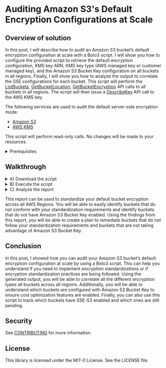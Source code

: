 # Auditing Amazon S3's Default Encryption Configurations at Scale

## Overview of solution
In this post, I will describe how to audit an Amazon S3 bucket’s default encryption configuration at scale with a Boto3 script. I will show you how to configure the provided script to retrieve the default encryption configuration, KMS key ARN, KMS key type (AWS managed key or customer managed key), and the Amazon S3 Bucket Key configuration on all buckets in all regions. Finally, I will show you how to analyze the output to correlate the SSE configurations for each bucket. 
This script will perform the [ListBuckets](https://docs.aws.amazon.com/AmazonS3/latest/API/API_ListBuckets.html), [GetBucketLocation](https://docs.aws.amazon.com/AmazonS3/latest/API/API_GetBucketLocation.html), [GetBucketEncryption](https://docs.aws.amazon.com/AmazonS3/latest/API/API_GetBucketEncryption.html) API calls to all buckets in all regions. The script will then issue a [DescribeKey](https://docs.aws.amazon.com/kms/latest/APIReference/API_DescribeKey.html) API call to the AWS KMS key.  

The following services are used to audit the default server-side encryption mode:

  * [Amazon S3](https://aws.amazon.com/s3/?nc=sn&loc=1)
  * [AWS KMS](https://aws.amazon.com/kms/)

This script will perform read-only calls. No changes will be made to your resources.

<details><summary>Prerequisites</summary><p>
 
 You should have the following prerequisites: 

  * An AWS account.
  * Amazon S3 bucket.
  * [Python3](https://www.python.org/downloads/) installed on your local machine. 
  * [AWS credentials](https://docs.aws.amazon.com/cli/latest/userguide/cli-chap-configure.html) to access your AWS account.
  * Access to the **us-east-1** AWS Region.
  * Permissions to perform the following actions:
    * **s3:ListAllMyBuckets**
    * **s3:GetBucketLocation**
    * **s3:GetEncryptionConfiguration**
    * **kms:DescribeKey**

The IAM policy for the IAM user or role that is running this script needs to have the following minimum Amazon S3 and AWS KMS permissions to retrieve the required information. 
 
```
{
  "Version": "2012-10-17",
  "Statement": [
    {
      "Sid": " AllowS3ListingLocationAndEncryptionConfigRetrieval",
      "Action": [
        "s3:GetEncryptionConfiguration",
        “s3:GetBucketLocation”,
        "s3:ListAllMyBuckets"
      ],
      "Effect": "Allow",
      "Resource": "arn:aws:s3:::*"
    },
    {
      "Sid": "AllowAccesstoKmsKeyMetadata",
      "Action": [
        "kms:DescribeKey"
      ],
      "Effect": "Allow",
      "Resource": "arn:aws:kms:*:111111111111:key/*"
    }
  ]
```

You also need to ensure that the SSE-KMS customer managed keys allow the IAM role or user access as well. Click [here](https://docs.aws.amazon.com/kms/latest/developerguide/key-policy-default.html#key-policy-default-allow-administrators) for more information about creating a KMS Key policy. 
 
</p></details>

## Walkthrough

<details><summary>A) Download the script</summary>
 <p>Download the amazon_s3_default_encryption_audit.py script to your device. 
</p></details>

<details><summary>B) Execute the script</summary><p>
 
  1. Open a terminal session and navigate to the path where the script is saved. 
  2. Execute the script by running the following command:

```
$ python3 audit_s3_default_encryption.py
```
  3. Input an output location for the report.
    
```
Linux/Mac:  /home/documents/output/
Windows:  c:/users/jsmith/documents/output/

Output Location:  /scripts/outputs/
```
    
  4. Wait for the script to complete. 
  5. Navigate to the output location and open the report.

```
You can now access the report in the following location:
/scripts/outputs/bucketEncryptionReport_20230201-000000.csv
```
</p></details>

<details><summary>C) Analyze the report</summary><p>
You will find the following example data:

| **Column A** | **Column B** | **Column C** | **Column D** |
| ---------| -------- | -------- | -------- |
| bucketA	| AES256	| N/A |                 | 
| bucketB	| SSEConfigNotFound	| N/A |       | 	
| bucketC	| AccessDenied	| Unknown	|       |
| bucketD	| arn:aws:kms:us-west-1:12345678908:key/da3f83a2-90c5-84e4-cbb88fb2f31e	| AccessDenied	| True |
| bucketE	| arn:aws:kms:us-west-1:12345678908:key/da3f83a2-90c5-84e4-cbb88fb2f31e	| CUSTOMER	| True     | 
| bucketF	| arn:aws:kms:ap-south-1:12345678908:key/c50cbc1e-f613-9564-f5b348ab7fc7 | AWS 	|              | 
| bucketG	| arn:aws:kms:eu-east-2:98765432101:key/aa00aaff-e37b-bab2-c99463f5774c	| Customer	| False    | 

The report is divided into four columns:

  * **Column A:** bucket name
  * **Column B:** default bucket encryption mode
  * **Column C:** customer managed key or an AWS managed key
  * **Column D:** bucket key configuration
  
#### Column B

  * **AWS KMS Key ARN:** provides the ARN for the KMS Key that is configured in the bucket’s default encryption configuration. 
  * **AWS KMS Key Alias:** provides the alias for the KMS Key that is configured in the bucket’s default encryption configuration. 
  * **AES256:** indicates that the bucket is configured with SSE-S3 encryption. 
  * **SSEConfigNotFound:** indicates that the bucket has no default encryption configurations.
  * **AccessDenied:** indicates that the IAM user or role does not have the required permissions to perform the **GetBucketEncryption** API call.
  
#### Column C

  * **CUSTOMER:** indicates that the AWS KMS Key is an SSE-KMS customer managed key.
  * **AWS:** indicates that the AWS KMS Key is an SSE-KMS AWS managed key. 
  * **N/A:** indicates that SSE-KMS is not configured. 
  * **AccessDenied:** indicates that the IAM user or role does not have the required permissions to perform the **DescribeKey** API call or that the AWS KMS key is located in a different AWS Region than the Amazon S3 bucket. 
  * **Unknown:** indicates that the **DescribeKey** API call could not be performed because the **GetBucketEncryption** API call failed. 
  * **KeyNotFound:** indicates that the **DescribeKey** API call could not be performed due to an invalid AWS KMS key.
  
#### Column D 

  * **Empty:** indicates that Bucket Key was never configured on this bucket. 
  * **True:** indicates that Bucket Key is configured on this bucket. 
  * **False:** indicates that Bucket Key was manually set to false.
  * **AccessDenied:** indicates that the **GetBucketEncryption** API call failed. 
  
</p></details>

This report can be used to standardize your default bucket encryption across all AWS Regions. You will be able to easily identify buckets that do not conform with your standardization requirements and identify buckets that do not have Amazon S3 Bucket Key enabled. Using the findings from this report, you will be able to create a plan to remediate buckets that do not follow your standardization requirements and buckets that are not taking advantage of Amazon S3 Bucket Key.

## Conclusion
In this post, I showed how you can audit your Amazon S3 bucket’s default encryption configuration at scale by using a Boto3 script. This can help you understand if you need to implement encryption standardizations or if encryption standardization practices are being followed. Using the generated output, you will be able to correlate all the different encryption types all buckets across all regions. Additionally, you will be able to understand which buckets are configured with Amazon S3 Bucket Key to ensure cost optimization features are enabled. Finally, you can also use this script to track which buckets have SSE-S3 enabled and which ones are still pending.


## Security

See [CONTRIBUTING](CONTRIBUTING.md#security-issue-notifications) for more information.

## License

This library is licensed under the MIT-0 License. See the LICENSE file.
